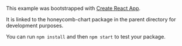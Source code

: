 This example was bootstrapped with [Create React App](https://github.com/facebook/create-react-app).

It is linked to the honeycomb-chart package in the parent directory for development purposes.

You can run `npm install` and then `npm start` to test your package.
